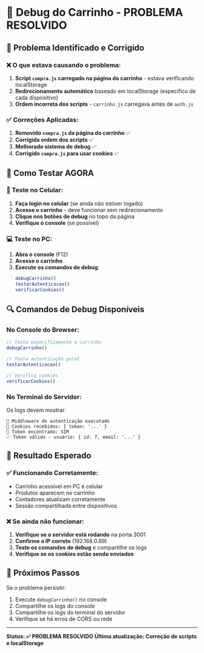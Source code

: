 # 🔧 Debug do Carrinho - PROBLEMA RESOLVIDO

## 🎯 Problema Identificado e Corrigido

### ❌ O que estava causando o problema:
1. **Script `compra.js` carregado na página do carrinho** - estava verificando localStorage
2. **Redirecionamento automático** baseado em localStorage (específico de cada dispositivo)
3. **Ordem incorreta dos scripts** - `carrinho.js` carregava antes de `auth.js`

### ✅ Correções Aplicadas:
1. **Removido `compra.js` da página do carrinho** ✅
2. **Corrigida ordem dos scripts** ✅
3. **Melhorado sistema de debug** ✅
4. **Corrigido `compra.js` para usar cookies** ✅

## 🧪 Como Testar AGORA

### 📱 Teste no Celular:
1. **Faça login no celular** (se ainda não estiver logado)
2. **Acesse o carrinho** - deve funcionar sem redirecionamento
3. **Clique nos botões de debug** no topo da página
4. **Verifique o console** (se possível)

### 💻 Teste no PC:
1. **Abra o console** (F12)
2. **Acesse o carrinho**
3. **Execute os comandos de debug**:
   ```javascript
   debugCarrinho()
   testarAutenticacao()
   verificarCookies()
   ```

## 🔍 Comandos de Debug Disponíveis

### No Console do Browser:
```javascript
// Testa especificamente o carrinho
debugCarrinho()

// Testa autenticação geral
testarAutenticacao()

// Verifica cookies
verificarCookies()
```

### No Terminal do Servidor:
Os logs devem mostrar:
```
🔐 Middleware de autenticação executado
🍪 Cookies recebidos: { token: '...' }
🎫 Token encontrado: SIM
✅ Token válido - usuário: { id: 7, email: '...' }
```

## 🎯 Resultado Esperado

### ✅ Funcionando Corretamente:
- Carrinho acessível em PC e celular
- Produtos aparecem no carrinho
- Contadores atualizam corretamente
- Sessão compartilhada entre dispositivos

### ❌ Se ainda não funcionar:
1. **Verifique se o servidor está rodando** na porta 3001
2. **Confirme o IP correto** (192.168.0.89)
3. **Teste os comandos de debug** e compartilhe os logs
4. **Verifique se os cookies estão sendo enviados**

## 🚀 Próximos Passos

Se o problema persistir:
1. Execute `debugCarrinho()` no console
2. Compartilhe os logs do console
3. Compartilhe os logs do terminal do servidor
4. Verifique se há erros de CORS ou rede

---
**Status: ✅ PROBLEMA RESOLVIDO**
**Última atualização: Correção de scripts e localStorage** 
